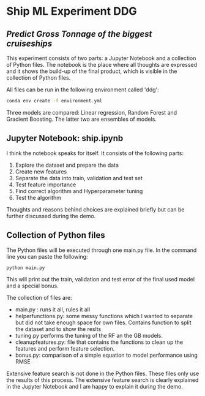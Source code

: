 # Ship ML Experiment DDG
## _Predict Gross Tonnage of the biggest cruiseships_

This experiment consists of two parts: a Jupyter Notebook and a collection of Python files. The notebook is the place where all thoughts are expressed and it shows the build-up of the final product, which is visible in the collection of Python files.  

All files can be run in the following environment called 'ddg':
```sh
conda env create -f environment.yml
```

Three models are compared: Linear regression, Random Forest and Gradient Boosting. The latter two are ensembles of models. 

## Jupyter Notebook: ship.ipynb
I think the notebook speaks for itself. It consists of the following parts:

1. Explore the dataset and prepare the data 
2. Create new features 
3. Separate the data into train, validation and test set
4. Test feature importance 
5. Find correct algorithm and Hyperparameter tuning
7. Test the algorithm 

Thoughts and reasons behind choices are explained briefly but can be further discussed during the demo. 

## Collection of Python files 

The Python files will be executed through one main.py file. In the command line you can paste the following:

```sh
python main.py
``` 

This will print out the train, validation and test error of the final used model and a special bonus.

The collection of files are:
- main.py : runs it all, rules it all
- helperfunctions.py: some messy functions which I wanted to separate but did not take enough space for own files. Contains function to split the dataset and to show the reslts 
- tuning.py performs the tuning of the RF an the GB models. 
- cleanupfeatures.py: file that contains the functions to clean up the features and perform feature selection. 
- bonus.py: comparison of a simple equation to model performance using RMSE

Extensive feature search is not done in the Python files. These files only use the results of this process. The extensive feature search is clearly explained in the Jupyter Notebook and I am happy to explain it during the demo.  


